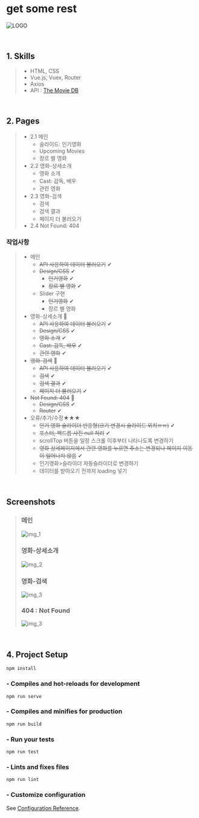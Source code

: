 # get some rest
![LOGO](./screenshot/logo.png)

<br/>

## 1. Skills
> - HTML, CSS
> - Vue.js, Vuex, Router 
> - Axios
> - API : [The Movie DB](https://www.themoviedb.org/)

<br/>

## 2. Pages
> - 2.1 메인
>    - 슬라이드: 인기영화
>    - Upcoming Movies
>    - 장르 별 영화
> - 2.2 영화-상세소개
>    - 영화 소개
>    - Cast: 감독, 배우
>    - 관련 영화
> - 2.3 영화-검색
>    - 검색
>    - 검색 결과
>    - 페이지 더 불러오기
> - 2.4 Not Found: 404

### 작업사항
> - 메인 
>    - ~~API 사용하여 데이터 불러오기~~ ✔
>    - ~~Design/CSS~~ ✔
>       - ~~인기영화~~ ✔
>       - ~~장르 별 영화~~ ✔
>    - Slider 구현
>       - ~~인기영화~~ ✔
>       - 장르 별 영화
> - 영화-상세소개 💖
>    - ~~API 사용하여 데이터 불러오기~~ ✔
>    - ~~Design/CSS~~ ✔
>    - ~~영화 소개~~ ✔
>    - ~~Cast: 감독, 배우~~ ✔
>    - ~~관련 영화~~ ✔
> - ~~영화-검색~~ 💖
>    - ~~API 사용하여 데이터 불러오기~~ ✔
>    - ~~검색~~ ✔
>    - ~~검색 결과~~ ✔
>    - ~~페이지 더 불러오기~~ ✔
> - ~~Not Found: 404~~ 💖
>    - ~~Design/CSS~~ ✔
>    - ~~Router~~ ✔
> - 오류/추가/수정★★★
>    - ~~인기 영화 슬라이더 반응형(크기 변경시 슬라이드 위치ㅠㅠ)~~ ✔
>    - ~~포스터, 백드롭 사진 null 처리~~ ✔
>    - scrollTop 버튼을 일정 스크롤 이후부터 나타나도록 변경하기
>    - ~~영화 상세페이지에서 관련 영화를 누르면 주소는 변경되나 페이지 이동이 일어나지 않음~~ ✔
>    - 인기영화>슬라이더 자동슬라이더로 변경하기
>    - 데이터를 받아오기 전까지 loading 넣기

<br/>

## Screenshots
> ### 메인
> ![img_1](screenshot/img_1.jpg)
> ### 영화-상세소개
> ![img_2](screenshot/img_2.jpg)
> ### 영화-검색
> ![img_3](screenshot/img_3.jpg)
> ### 404 : Not Found
> ![img_3](screenshot/img_4.jpg)

<br/>

## 4. Project Setup
```
npm install
```

### - Compiles and hot-reloads for development
```
npm run serve
```

### - Compiles and minifies for production
```
npm run build
```

### - Run your tests
```
npm run test
```

### - Lints and fixes files
```
npm run lint
```

### - Customize configuration
See [Configuration Reference](https://cli.vuejs.org/config/).

